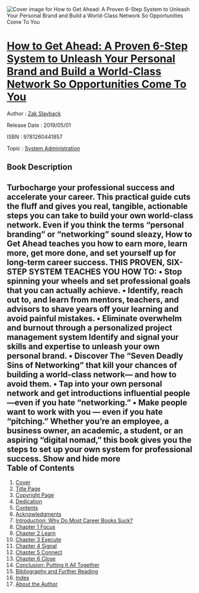 ![Cover image for How to Get Ahead: A Proven 6-Step System to Unleash Your Personal Brand and Build a World-Class Network So Opportunities Come To You](https://imgdetail.ebookreading.net/cover/cover/system_admin/EB9781260441857.jpg)

[How to Get Ahead: A Proven 6-Step System to Unleash Your Personal Brand and Build a World-Class Network So Opportunities Come To You](https://ebookreading.net/view/book/How+to+Get+Ahead%3A+A+Proven+6-Step+System+to+Unleash+Your+Personal+Brand+and+Build+a+World-Class+Network+So+Opportunities+Come+To+You-EB9781260441857_1.html "How to Get Ahead: A Proven 6-Step System to Unleash Your Personal Brand and Build a World-Class Network So Opportunities Come To You")
====================================================================================================================

Author : [Zak Slayback](https://ebookreading.net/search/author/Zak+Slayback)

Release Date : 2019/05/01

ISBN : 9781260441857

Topic : [System Administration](https://ebookreading.net/search/category/system-administration)

Book Description
-----------------

 Turbocharge your professional success and accelerate your career. This practical guide cuts the fluff and gives you real, tangible, actionable steps you can take to build your own world-class network. Even if you think the terms “personal branding” or “networking” sound sleazy, How to Get Ahead teaches you how to earn more, learn more, get more done, and set yourself up for long-term career success.  THIS PROVEN, SIX-STEP SYSTEM TEACHES YOU HOW TO:  • Stop spinning your wheels and set professional goals that you can actually achieve. • Identify, reach out to, and learn from mentors, teachers, and advisors to shave years off your learning and  avoid painful mistakes. • Eliminate overwhelm and burnout through a personalized project management system Identify and signal your skills and expertise to unleash your own personal brand. • Discover The “Seven Deadly Sins of Networking” that kill your chances of building a world-class network— and how to avoid them. • Tap into your own personal network and get introductions influential people—even if you hate “networking.” • Make people want to work with you — even if you hate “pitching.”  Whether you’re an employee, a business owner, an academic, a student, or an aspiring “digital nomad,” this book gives you the steps to set up your own system for professional success.               Show and hide more                
Table of Contents
-----------------

1. [Cover](https://ebookreading.net/view/book/How+to+Get+Ahead%3A+A+Proven+6-Step+System+to+Unleash+Your+Personal+Brand+and+Build+a+World-Class+Network+So+Opportunities+Come+To+You-EB9781260441857_1.html)
1. [Title Page](https://ebookreading.net/view/book/How+to+Get+Ahead%3A+A+Proven+6-Step+System+to+Unleash+Your+Personal+Brand+and+Build+a+World-Class+Network+So+Opportunities+Come+To+You-EB9781260441857_3.html)
1. [Copyright Page](https://ebookreading.net/view/book/How+to+Get+Ahead%3A+A+Proven+6-Step+System+to+Unleash+Your+Personal+Brand+and+Build+a+World-Class+Network+So+Opportunities+Come+To+You-EB9781260441857_4.html)
1. [Dedication](https://ebookreading.net/view/book/How+to+Get+Ahead%3A+A+Proven+6-Step+System+to+Unleash+Your+Personal+Brand+and+Build+a+World-Class+Network+So+Opportunities+Come+To+You-EB9781260441857_5.html)
1. [Contents](https://ebookreading.net/view/book/How+to+Get+Ahead%3A+A+Proven+6-Step+System+to+Unleash+Your+Personal+Brand+and+Build+a+World-Class+Network+So+Opportunities+Come+To+You-EB9781260441857_6.html)
1. [Acknowledgments](https://ebookreading.net/view/book/How+to+Get+Ahead%3A+A+Proven+6-Step+System+to+Unleash+Your+Personal+Brand+and+Build+a+World-Class+Network+So+Opportunities+Come+To+You-EB9781260441857_7.html#ack)
1. [Introduction: Why Do Most Career Books Suck?](https://ebookreading.net/view/book/How+to+Get+Ahead%3A+A+Proven+6-Step+System+to+Unleash+Your+Personal+Brand+and+Build+a+World-Class+Network+So+Opportunities+Come+To+You-EB9781260441857_8.html#intro)
1. [Chapter 1 Focus](https://ebookreading.net/view/book/How+to+Get+Ahead%3A+A+Proven+6-Step+System+to+Unleash+Your+Personal+Brand+and+Build+a+World-Class+Network+So+Opportunities+Come+To+You-EB9781260441857_10.html#ch1)
1. [Chapter 2 Learn](https://ebookreading.net/view/book/How+to+Get+Ahead%3A+A+Proven+6-Step+System+to+Unleash+Your+Personal+Brand+and+Build+a+World-Class+Network+So+Opportunities+Come+To+You-EB9781260441857_11.html#ch2)
1. [Chapter 3 Execute](https://ebookreading.net/view/book/How+to+Get+Ahead%3A+A+Proven+6-Step+System+to+Unleash+Your+Personal+Brand+and+Build+a+World-Class+Network+So+Opportunities+Come+To+You-EB9781260441857_12.html#ch3)
1. [Chapter 4 Signal](https://ebookreading.net/view/book/How+to+Get+Ahead%3A+A+Proven+6-Step+System+to+Unleash+Your+Personal+Brand+and+Build+a+World-Class+Network+So+Opportunities+Come+To+You-EB9781260441857_13.html#ch4)
1. [Chapter 5 Connect](https://ebookreading.net/view/book/How+to+Get+Ahead%3A+A+Proven+6-Step+System+to+Unleash+Your+Personal+Brand+and+Build+a+World-Class+Network+So+Opportunities+Come+To+You-EB9781260441857_14.html#ch5)
1. [Chapter 6 Close](https://ebookreading.net/view/book/How+to+Get+Ahead%3A+A+Proven+6-Step+System+to+Unleash+Your+Personal+Brand+and+Build+a+World-Class+Network+So+Opportunities+Come+To+You-EB9781260441857_15.html#ch6)
1. [Conclusion: Putting It All Together](https://ebookreading.net/view/book/How+to+Get+Ahead%3A+A+Proven+6-Step+System+to+Unleash+Your+Personal+Brand+and+Build+a+World-Class+Network+So+Opportunities+Come+To+You-EB9781260441857_16.html#conclu)
1. [Bibliography and Further Reading](https://ebookreading.net/view/book/How+to+Get+Ahead%3A+A+Proven+6-Step+System+to+Unleash+Your+Personal+Brand+and+Build+a+World-Class+Network+So+Opportunities+Come+To+You-EB9781260441857_17.html#bib)
1. [Index](https://ebookreading.net/view/book/How+to+Get+Ahead%3A+A+Proven+6-Step+System+to+Unleash+Your+Personal+Brand+and+Build+a+World-Class+Network+So+Opportunities+Come+To+You-EB9781260441857_18.html#index)
1. [About the Author](https://ebookreading.net/view/book/How+to+Get+Ahead%3A+A+Proven+6-Step+System+to+Unleash+Your+Personal+Brand+and+Build+a+World-Class+Network+So+Opportunities+Come+To+You-EB9781260441857_19.html#author)
